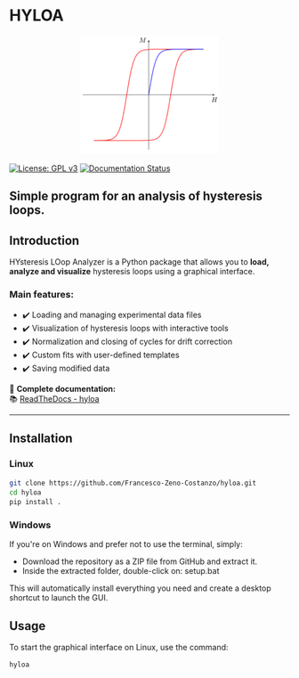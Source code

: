 # **HYLOA**

<p align="center">
  <img src="https://raw.githubusercontent.com/Francesco-Zeno-Costanzo/Hysteresis/main/docs/_static/hysteresis_logo.png" alt="Hysteresis Logo" width="250">
</p>

[![License: GPL v3](https://img.shields.io/badge/License-GPLv3-blue.svg)](https://www.gnu.org/licenses/gpl-3.0)
[![Documentation Status](https://readthedocs.org/projects/hysteresisanalysis/badge/?version=latest)](https://hysteresisanalysis.readthedocs.io/en/latest/?badge=latest)

**Simple program for an analysis of hysteresis loops.**
---

## **Introduction**  
HYsteresis LOop Analyzer is a Python package that allows you to **load, analyze and visualize** hysteresis loops using a graphical interface.


### **Main features:**  
- ✔️ Loading and managing experimental data files  
- ✔️ Visualization of hysteresis loops with interactive tools  
- ✔️ Normalization and closing of cycles for drift correction  
- ✔️ Custom fits with user-defined templates  
- ✔️ Saving modified data

🔗 **Complete documentation:**  
📚 [ReadTheDocs - hyloa](https://hysteresisanalysis.readthedocs.io/en/latest/)  

---

## **Installation**  
### **Linux**
```bash
git clone https://github.com/Francesco-Zeno-Costanzo/hyloa.git
cd hyloa
pip install .
```
### **Windows**
If you're on Windows and prefer not to use the terminal, simply:

- Download the repository as a ZIP file from GitHub and extract it.
- Inside the extracted folder, double-click on: setup.bat

This will automatically install everything you need and create a desktop shortcut to launch the GUI.


## **Usage**  
To start the graphical interface on Linux, use the command:
```bash
hyloa
```